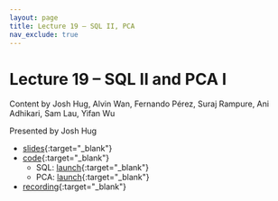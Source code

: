 ```yaml
---
layout: page
title: Lecture 19 – SQL II, PCA
nav_exclude: true
---
```


# Lecture 19 – SQL II and PCA I

Content by Josh Hug, Alvin Wan, Fernando Pérez, Suraj Rampure, Ani Adhikari, Sam Lau, Yifan Wu

Presented by Josh Hug

- [slides](https://docs.google.com/presentation/d/1EdxE8dlOpaJ09aloqeR9-3avz4f5fVTeZgfWSgbL6DM/edit?usp=sharing){:target="_blank"}
- [code](https://github.com/DS-100/sp22/tree/main/lec/lec19){:target="_blank"}
  - SQL: [launch](https://data100.datahub.berkeley.edu/hub/user-redirect/git-pull?repo=https%3A%2F%2Fgithub.com%2FDS-100%2Fsp22&urlpath=lab%2Ftree%2Fsp22%2Flec%2Flec19%2Flec19a-sql.ipynb&branch=main){:target="_blank"}
  - PCA: [launch](https://data100.datahub.berkeley.edu/hub/user-redirect/git-pull?repo=https%3A%2F%2Fgithub.com%2FDS-100%2Fsp22&urlpath=lab%2Ftree%2Fsp22%2Flec%2Flec19%2Flec19b-pca.ipynb&branch=main){:target="_blank"}
- [recording](https://youtu.be/n-huNjyriUc){:target="_blank"}

<!--
<table>
<colgroup>
<col style="width: 25%" />
<col style="width: 25%" />
<col style="width: 25%" />
</colgroup>
<thead>
<tr class="header">
<th></th>
<th>Video</th>
<th>Quick Check</th>
</tr>
</thead>
<tbody>
<tr>
<td><strong>19</strong> <br />Guest lecture on climate data with oceanographer Dr. Chelle Gentemann.</td>
<td><iframe width="300" height="" src="https://youtube.com/embed/Zbpzjy3OSmM" frameborder="0" allow="accelerometer; autoplay; encrypted-media; gyroscope; picture-in-picture" allowfullscreen=""></iframe></td>
<td></td>
</tr>

</tbody></table>
-->
